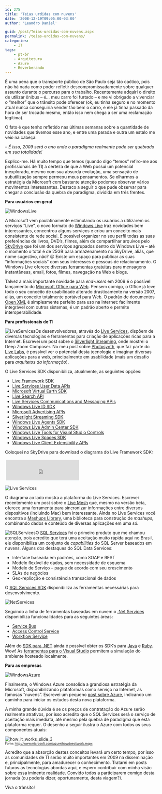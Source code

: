```yaml
---
id: 275
title: 'Teias urdidas com nuvens'
date: '2008-12-19T09:05:00-03:00'
author: 'Leandro Daniel'

guid: /post/Teias-urdidas-com-nuvens.aspx
permalink: /teias-urdidas-com-nuvens/
categories:
    - IT
tags:
    - pt-br
    - Arquitetura
    - Azure
    - Reverberando
---
```


É uma pena que o transporte público de São Paulo seja tão caótico, pois não há nada como poder refletir descompromissadamente sobre qualquer assunto durante o percurso para o trabalho. Recentemente adquiri o direito de utilizar ônibus – é… meu carro foi furtado – e me vi obrigado a vivenciar o “melhor” que o trânsito pode oferecer (ok, eu tinha seguro e no momento atual nunca conseguiria vender tão bem o carro, e ele já tinha passado da hora de ser trocado mesmo, então isso nem chega a ser uma reclamação legítima).

O fato é que tenho refletido nas últimas semanas sobre a quantidade de novidades que tivemos esse ano, e entre uma parada e outra um estalo me veio na cabeça:

*– É isso, 2009 será o ano onde o paradigma realmente pode ser quebrado em sua totalidade!*

Explico-me. Há muito tempo que temos (quando digo “temos” refiro-me aos profissionais de TI) a certeza de que a Web possui um potencial inexplorado, mesmo com sua absurda evolução, uma sensação de subutilização sempre permeou meus pensamentos. Se olharmos a estratégia da Microsoft com bastante atenção podemos observar vários movimentos interessantes. Destaco a seguir o que pude observar para chegar a conclusão da quebra de paradigma, dividida em três frentes.

**Para usuários em geral**

![WindowsLive](http://leandrodaniel.com/pics/WindowsLiveWriter/Urdindooconhecimento_115AC/WindowsLive_a6ed32b3-1f47-4a6c-95ac-b8ab0dd72063.png)

A Microsoft vem paulatinamente estimulando os usuários a utilizarem os serviços “Live”, o novo formato do [Windows Live](http://home.live.com/) traz novidades bem interessantes, concentrou alguns serviços e criou um conceito mais consistente de rede social. É possível organizar no seu perfil todas as suas preferências de livros, DVD’s, filmes, além de compartilhar arquivos pelo [SkyDrive](http://skydrive.live.com/) que foi um dos serviços agrupados dentro do Windows Live – até o momento o total é de 25GB para armazenamento no SkyDrive, aliás, que nome sugestivo, não? 😉 Existe um espaço para publicar as suas “informações sociais” com seus interesses e pessoas de relacionamento. O Windows Live oferece [diversas ferramentas gratuitas](http://download.live.com/) para mensagens instantâneas, email, fotos, filmes, navegação na Web e blogs.

Talvez a mais importante novidade para *end-users* em 2009 é o possível lançamento do [Microsoft Office para Web](http://news.bbc.co.uk/2/hi/technology/7772869.stm). Pensem comigo, o Office já teve todo o seu conceito de usabilidade alterado drasticamente na versão 2007, aliás, um conceito totalmente portável para Web. O padrão de documentos [Open XML](http://msdn.microsoft.com/en-us/library/aa338205) é simplesmente perfeito para uso na Internet: facilmente integrável com outros sistemas, é um padrão aberto e permite interoperabilidade.

**Para profissionais de TI**

![LiveServices](http://leandrodaniel.com/pics/WindowsLiveWriter/Urdindooconhecimento_115AC/LiveServices_95381c0d-bead-41b8-af8b-1b414f308203.png)Os desenvolvedores, através do [Live Services](http://dev.live.com/), dispõem de diversas tecnologias e ferramentas para criação de aplicações ricas para a Internet. Escrevei um post sobre o [Silverlight Streaming](http://www.leandrodaniel.com/post/Microsoft-Silverlight-Streaming), onde mostrei o Deep Zoom Composer. No meu post sobre [Photosynth](http://www.leandrodaniel.com/post/Microsoft-Live-Labs-Photosynth), que faz parte do [Live Labs](http://livelabs.com/), é possível ver o potencial desta tecnologia e imaginar diversas aplicações para a web, principalmente em usabilidade (mais um desafio para *arquitetos da informação*).

O Live Services SDK disponibiliza, atualmente, as seguintes opções:

- [Live Framework SDK](http://msdn.microsoft.com/en-us/library/dd156996)
- [Live Services User Data APIs](http://msdn.microsoft.com/en-us/library/cc305075)
- [Microsoft Virtual Earth SDK](http://msdn.microsoft.com/en-us/library/aa905677)
- [Live Search API](http://msdn.microsoft.com/en-us/library/aa905676)
- [Live Services Communications and Messaging APIs](http://msdn.microsoft.com/en-us/library/aa905675)
- [Windows Live ID SDK](http://msdn.microsoft.com/en-us/library/bb404787)
- [Microsoft Advertising APIs](http://msdn.microsoft.com/en-us/library/dd179335)
- [Silverlight Streaming SDK](http://msdn.microsoft.com/en-us/library/bb851621)
- [Windows Live Agents SDK](http://msdn.microsoft.com/en-us/library/cc527897)
- [Windows Live Admin Center SDK](http://msdn.microsoft.com/en-us/library/bb259721)
- [Windows Live Tools for Visual Studio Controls](http://msdn.microsoft.com/en-us/library/cc305087)
- [Windows Live Spaces SDK](http://msdn.microsoft.com/en-us/library/bb406005)
- [Windows Live Client Extensibility APIs](http://msdn.microsoft.com/en-us/library/dd179336)

Coloquei no SkyDrive para download o diagrama do Live Framework SDK:

<iframe frameborder="0" marginheight="0" marginwidth="0" scrolling="no" src="http://cid-682bb4abc622d264.skydrive.live.com/embedrowdetail.aspx/.Public/livefxposter.pdf" style="border-right: #dde5e9 1px solid; padding-right: 0px; border-top: #dde5e9 1px solid; padding-left: 0px; padding-bottom: 0px; margin: 3px; border-left: #dde5e9 1px solid; width: 240px; padding-top: 0px; border-bottom: #dde5e9 1px solid; height: 66px; background-color: #ffffff"></iframe>

![Live Services](http://leandrodaniel.com/pics/WindowsLiveWriter/Urdindooconhecimento_115AC/Live%20Services_33a6ee65-d20a-4165-bf84-5adbae91dacd.png)

O diagrama ao lado mostra a plataforma do Live Services. Escrevei recentemente um post sobre o [Live Mesh](http://www.leandrodaniel.com/post/Live-Mesh-Beta) que, mesmo na versão beta, oferece uma ferramenta para sincronizar informações entre diversos dispositivos (incluindo Mac) bem interessante. Ainda no Live Services você encontra a [Mashups Library](http://dev.live.com/mashups/), uma biblioteca para construção de *mashups*, combinando dados e conteúdo de diversas aplicações em uma só.

![SQLServices](http://leandrodaniel.com/pics/WindowsLiveWriter/Urdindooconhecimento_115AC/SQLServices_07fa21bb-136d-4ba7-91fb-5bf199d595ce.png)O [SQL Services](http://www.microsoft.com/azure/sql.mspx) foi o primeiro produto que me chamou atenção, pois acredito que terá uma aceitação muito rápida aqui no Brasil, ele disponibiliza um conjunto de *capabilities* do SQL Server baseados em nuvens. Alguns dos destaques do SQL Data Services:

- Interface baseada em padrões, como SOAP e REST
- Modelo flexível de dados, sem necessidade de esquema
- Modelo de Serviço – pague de acordo com seu crescimento
- SLAs de negócios
- Geo-replicção e consistência transacional de dados

O [SQL Services SDK](http://msdn.microsoft.com/en-us/library/cc678662) disponibiliza as ferramentas necessárias para desenvolvimento.

![NetServices](http://leandrodaniel.com/pics/WindowsLiveWriter/Urdindooconhecimento_115AC/NetServices_07788dda-c1c8-4ca3-a735-ed86e6150bdc.png)

Seguindo a linha de ferramentas baseadas em nuvem o [.Net Services](http://msdn.microsoft.com/en-us/library/dd129878) disponibiliza funcionalidades para as seguintes áreas:

- [Service Bus](http://msdn.microsoft.com/en-us/library/dd129877)
- [Access Control Service](http://msdn.microsoft.com/en-us/library/dd129876)
- [Workflow Service](http://msdn.microsoft.com/en-us/library/dd129879)

Além do [SDK para .NET](http://go.microsoft.com/fwlink/?LinkID=129448) ainda é possível obter os SDK’s para [Java](http://go.microsoft.com/fwlink/?LinkID=129452) e [Ruby](http://go.microsoft.com/fwlink/?LinkID=129451). Wow! As [ferramentas para o Visual Studio](http://go.microsoft.com/fwlink/?LinkId=128752) permitem a simulação do ambiente hosteado localmente.

**Para as empresas**

![WindowsAzure](http://leandrodaniel.com/pics/WindowsLiveWriter/Urdindooconhecimento_115AC/WindowsAzure_b5c5cda5-eada-420d-8bd5-71b9b2243aa3.png)

Finalmente, o Windows Azure consolida a grandiosa estratégia da Microsoft, disponibilizando plataformas como serviço na Internet, as famosas “nuvens”. Escrevei um pequeno [post sobre Azure](http://www.leandrodaniel.com/category/Azure), indicando um caminho para iniciar os estudos desta nova plataforma.

A minha grande dúvida é se os preços de contratação do Azure serão realmente atrativos, por isso acredito que o SQL Services será o serviço de aceitação mais imediata, até mesmo pela quebra de paradigma que esta plataforma requer. O desenho a seguir ilustra o Azure com todos os seus componentes atuais:

![how_it_works_slide_3](http://leandrodaniel.com/pics/WindowsLiveWriter/Urdindooconhecimento_115AC/how_it_works_slide_3_fcdcddcc-8da9-438d-99e6-5f9e9f2a88a4.jpg)   
<font size="1">Fonte: </font>[<font size="1">http://www.microsoft.com/azure/howdoesitwork.mspx</font>](http://www.microsoft.com/azure/howdoesitwork.mspx "http://www.microsoft.com/azure/howdoesitwork.mspx")

Acredito que a absorção destes conceitos levará um certo tempo, por isso as comunidades de TI serão muito importantes em 2009 na disseminação e, principalmente, para amadurecer o conhecimento. Tratarei em posts futuros as tecnologias abordas aqui, e espero contribuir com minha visão sobre essa iminente realidade. Convido todos a participarem comigo desta jornada (ou poderia dizer, oportunamente, desta viagem?).

Viva o trânsito!
